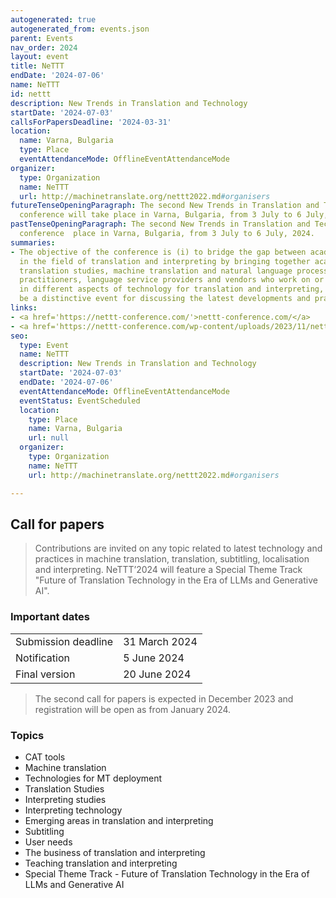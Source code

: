 ```yaml
---
autogenerated: true
autogenerated_from: events.json
parent: Events
nav_order: 2024
layout: event
title: NeTTT
endDate: '2024-07-06'
name: NeTTT
id: nettt
description: New Trends in Translation and Technology
startDate: '2024-07-03'
callsForPapersDeadline: '2024-03-31'
location:
  name: Varna, Bulgaria
  type: Place
  eventAttendanceMode: OfflineEventAttendanceMode
organizer:
  type: Organization
  name: NeTTT
  url: http://machinetranslate.org/nettt2022.md#organisers
futureTenseOpeningParagraph: The second New Trends in Translation and Technology (<strong>NeTTT</strong>)
  conference will take place in Varna, Bulgaria, from 3 July to 6 July, 2024.
pastTenseOpeningParagraph: The second New Trends in Translation and Technology (<strong>NeTTT</strong>)
  conference  place in Varna, Bulgaria, from 3 July to 6 July, 2024.
summaries:
- The objective of the conference is (i) to bridge the gap between academia and industry
  in the field of translation and interpreting by bringing together academics in linguistics,
  translation studies, machine translation and natural language processing, developers,
  practitioners, language service providers and vendors who work on or are interested
  in different aspects of technology for translation and interpreting, and (ii) to
  be a distinctive event for discussing the latest developments and practices.
links:
- <a href='https://nettt-conference.com/'>nettt-conference.com/</a>
- <a href='https://nettt-conference.com/wp-content/uploads/2023/11/nettt-conference.com/wp-content/uploads/2023/11/First-announcement-NETTT2024.pdf</a>
seo:
  type: Event
  name: NeTTT
  description: New Trends in Translation and Technology
  startDate: '2024-07-03'
  endDate: '2024-07-06'
  eventAttendanceMode: OfflineEventAttendanceMode
  eventStatus: EventScheduled
  location:
    type: Place
    name: Varna, Bulgaria
    url: null
  organizer:
    type: Organization
    name: NeTTT
    url: http://machinetranslate.org/nettt2022.md#organisers

---
```

## Call for papers

> Contributions are invited on any topic related to latest technology and practices in machine translation, translation, subtitling, localisation and interpreting.
> NeTTT’2024 will feature a Special Theme Track "Future of Translation Technology in the Era of LLMs and Generative AI".

### Important dates

|     |     |
| --- | --- |
| Submission deadline | 31 March 2024 |
| Notification | 5 June 2024 |
| Final version | 20 June 2024 |

> The second call for papers is expected in December 2023 and registration will be open as from January 2024. 

### Topics

- CAT tools
- Machine translation
- Technologies for MT deployment
- Translation Studies
- Interpreting studies
- Interpreting technology
- Emerging areas in translation and interpreting
- Subtitling
- User needs
- The business of translation and interpreting
- Teaching translation and interpreting
- Special Theme Track - Future of Translation Technology in the Era of LLMs and Generative AI
